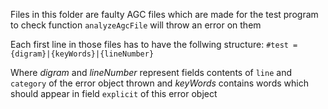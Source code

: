 Files in this folder are faulty AGC files which are made for the test program to check function `analyzeAgcFile` will throw an error on them

Each first line in those files has to have the follwing structure: `#test = {digram}|{keyWords}|{lineNumber}`

Where _digram_ and _lineNumber_ represent fields contents of `line` and `category` of the error object thrown and _keyWords_ contains words which should appear in field `explicit` of this error object
